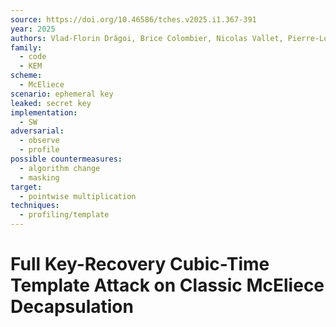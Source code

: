 ```yaml
---
source: https://doi.org/10.46586/tches.v2025.i1.367-391
year: 2025
authors: Vlad-Florin Drăgoi, Brice Colombier, Nicolas Vallet, Pierre-Louis Cayrel, Vincent Grosso
family:
  - code
  - KEM
scheme:
  - McEliece
scenario: ephemeral key
leaked: secret key
implementation:
  - SW
adversarial:
  - observe
  - profile
possible countermeasures:
  - algorithm change
  - masking
target:
  - pointwise multiplication
techniques:
  - profiling/template
---
```

# Full Key-Recovery Cubic-Time Template Attack on Classic McEliece Decapsulation